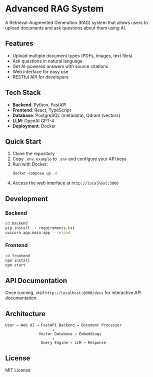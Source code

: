 # Advanced RAG System

A Retrieval-Augmented Generation (RAG) system that allows users to upload documents and ask questions about them using AI.

## Features

- Upload multiple document types (PDFs, images, text files)
- Ask questions in natural language
- Get AI-powered answers with source citations
- Web interface for easy use
- RESTful API for developers

## Tech Stack

- **Backend**: Python, FastAPI
- **Frontend**: React, TypeScript
- **Database**: PostgreSQL (metadata), Qdrant (vectors)
- **LLM**: OpenAI GPT-4
- **Deployment**: Docker

## Quick Start

1. Clone the repository
2. Copy `.env.example` to `.env` and configure your API keys
3. Run with Docker:
   ```bash
   docker-compose up -d
   ```
4. Access the web interface at `http://localhost:3000`

## Development

### Backend
```bash
cd backend
pip install -r requirements.txt
uvicorn app.main:app --reload
```

### Frontend
```bash
cd frontend
npm install
npm start
```

## API Documentation

Once running, visit `http://localhost:8000/docs` for interactive API documentation.

## Architecture

```
User → Web UI → FastAPI Backend → Document Processor
                     ↓
               Vector Database ← Embeddings
                     ↓
                Query Engine → LLM → Response
```

## License

MIT License